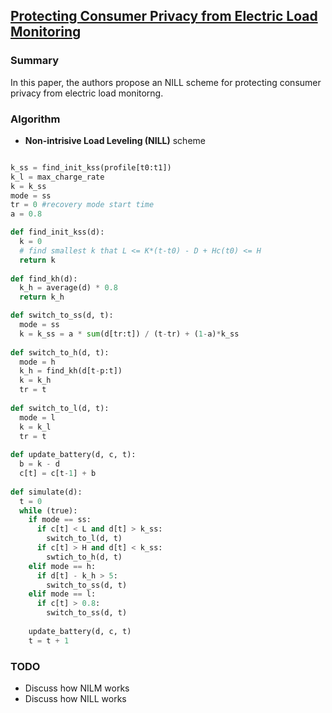 ## [Protecting Consumer Privacy from Electric Load Monitoring](http://www.cse.psu.edu/~smclaugh/cse598e-f11/papers/mclaughlin-ccs.pdf)

### Summary
In this paper, the authors propose an NILL scheme for protecting consumer privacy from electric load monitorng.  

### Algorithm
- **Non-intrisive Load Leveling (NILL)** scheme

```Python

k_ss = find_init_kss(profile[t0:t1])
k_l = max_charge_rate
k = k_ss
mode = ss
tr = 0 #recovery mode start time
a = 0.8

def find_init_kss(d):
  k = 0
  # find smallest k that L <= K*(t-t0) - D + Hc(t0) <= H
  return k
  
def find_kh(d):
  k_h = average(d) * 0.8
  return k_h

def switch_to_ss(d, t):
  mode = ss
  k = k_ss = a * sum(d[tr:t]) / (t-tr) + (1-a)*k_ss
  
def switch_to_h(d, t):
  mode = h
  k_h = find_kh(d[t-p:t])
  k = k_h
  tr = t
        
def switch_to_l(d, t):
  mode = l
  k = k_l
  tr = t
  
def update_battery(d, c, t):
  b = k - d
  c[t] = c[t-1] + b
  
def simulate(d):
  t = 0
  while (true):
    if mode == ss:
      if c[t] < L and d[t] > k_ss:
        switch_to_l(d, t)
      if c[t] > H and d[t] < k_ss:
        swtich_to_h(d, t)
    elif mode == h:
      if d[t] - k_h > 5:
        switch_to_ss(d, t)
    elif mode == l:
      if c[t] > 0.8:
        switch_to_ss(d, t)
    
    update_battery(d, c, t)
    t = t + 1
```

### TODO
- Discuss how NILM works
- Discuss how NILL works
